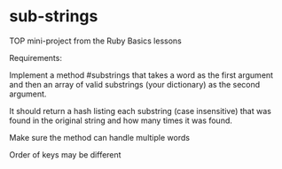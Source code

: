 # sub-strings
TOP mini-project from the Ruby Basics lessons

Requirements:

Implement a method #substrings that takes a word as the first argument
and then an array of valid substrings (your dictionary) as the second argument.

It should return a hash listing each substring (case insensitive)
that was found in the original string and how many times it was found.

Make sure the method can handle multiple words

Order of keys may be different
